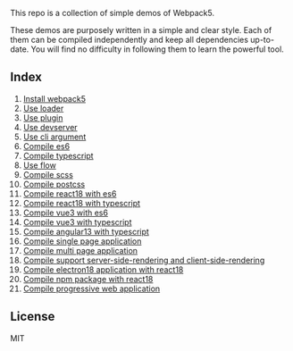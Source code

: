 This repo is a collection of simple demos of Webpack5.

These demos are purposely written in a simple and clear style. Each of them can be compiled independently and keep all dependencies up-to-date. You will find no difficulty in following them to learn the powerful tool.

## Index
1. [Install webpack5](https://github.com/blackstone86/webpack-demos/tree/main/demo01)
1. [Use loader](#demo02-use-loader)
1. [Use plugin](#demo03-use-plugin)
1. [Use devserver](#demo04-use-devserver)
1. [Use cli argument](#demo05-use-cli-argument)
1. [Compile es6](#demo06-compile-es6)
1. [Compile typescript](#demo07-compile-typescript)
1. [Use flow](#demo08-use-flow)
1. [Compile scss](#demo09-compile-scss)
1. [Compile postcss](#demo10-compile-postcss)
1. [Compile react18 with es6](#demo11-compile-react18-with-es6)
1. [Compile react18 with typescript](#demo12-compile-react18-with-typescript)
1. [Compile vue3 with es6](#demo13-compile-vue3-with-es6)
1. [Compile vue3 with typescript](#demo14-compile-vue3-with-typescript)
1. [Compile angular13 with typescript](#demo15-compile-angular13-with-typescript)
1. [Compile single page application](#demo16-compile-single-page-application)
1. [Compile multi page application](#demo17-compile-multi-page-application)
1. [Compile support server-side-rendering and client-side-rendering](#demo18-Compile-support-server-side-rendering-and-client-side-rendering)
1. [Compile electron18 application with react18](#demo19-compile-electron18-application-with-react18)
1. [Compile npm package with react18](#demo20-compile-npm-package-with-react18)
1. [Compile progressive web application](#demo21-compile-progressive-web-application)

## License

MIT
